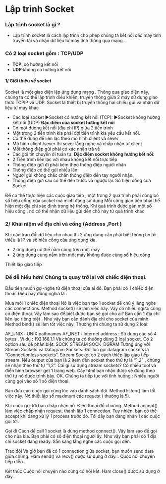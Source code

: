 # Lập trình Socket

### Lập trình socket là gì ?
- Lập trình socket là cách lập trình cho phép chúng ta kết nối các máy tính truyền tải và nhận dữ liệu từ máy tính thông qua mạng .
### Có 2 loại socket gồm : TCP/UDP
- **TCP**: có hướng kết nối
- **UDP**:không có hướng kết nối
#### 1/ Giới thiệu về socket
Socket là một giao diện lập ứng dụng mạng . Thông qua giao diện này, chúng ta có thể lập trình điều khiển, truyền thông giữa 2 máy sử dụng giao thức TCPIP và UDP.
Socket là thiết bị truyền thông hai chiều gửi và nhận dữ liệu từ máy khác
+ Các loại socket
►Socket có hướng kết nối (TCP):
►Socket không hướng kết nối (UDP)
**Đặc điểm của socket hướng kết nối**
+ Có một đường kết nối (địa chỉ IP) giữa 2 tiến trình
+ Một trong 2 tiến trình kia phải đợi tiến trình kia yêu cầu kết nối.
+ Có thể dùng để liên lạc theo mô hình client và sever
+ Mô hình client /sever thì sever lắng nghe và chấp nhận từ client
+ Mỗi thông điệp gửi phải có xác nhận trả về
+ Các gói tin chuyển đi tuần tự.
**Đặc điểm socket không hướng kết nối:**
+ 2 Tiến trình liên lạc với nhau không kết nối trực tiếp
+ Thông điệp gửi đi phải kèm theo thông điệp người nhận
+ Thông điệp có thể gửi nhiều lần 
+ Người gửi không chắc chắn thông điệp đến tay người nhận.
+ Thông điệp gửi sau có thể đến trước và ngược lại.
Số hiệu cổng của Socket

Để có thể thực hiện các cuộc giao tiếp , một trong 2 quá trình phải công bố số hiệu cổng của socket mà mình đang sử dụng
Mỗi công giao tiếp phải thể hiện một địa chỉ xác định trong hệ thống.
Khi quá trình được gán một số hiệu cổng , nó có thể nhận dữ liệu gửi đến chỗ này từ quá trình khác
### 2/ Khái niệm về địa chỉ và cổng (Address ,Port )
Khi cần trao đổi dữ liệu cho nhau thì 2 ứng dụng cần phải biết thông tin tối thiểu là IP và sô hiểu cổng của ứng dụng kia.
+ 2 ứng dụng có thể nằm cùng trên một máy
+ 2 ứng dụng cùng nằm trên một máy không được cùng số hiệu cổng

Thiết lập giao tiếp

<h3>Để dễ hiểu hơn! Chúng ta quay trở lại với chiếc điện thoại.</h3>
Đầu tiên muốn gọi-nghe từ điện thoại của ai đó. Bạn phải có 1 chiếc điện thoại.
Điều này đồng nghĩa là :

Mua mới 1 chiếc điện thoại Nó là việc bạn tạo 1 socket để chú ý lắng nghe các connections. Method socket() sẽ làm việc này. Vậy có nhiều người cùng có điện thoại. Vậy làm sao để biết được bạn sẽ gọi cho ai?
Bạn cần 1 địa chỉ liên lạc riêng biệt .
Như vậy bạn cần đánh địa chỉ cho socket của mình. Method bind() sẽ làm tốt việc này. Thường thì chúng ta sử dụng 2 loại:

AF_UNIX : UNIX pathnames
AF_INET : Internet address : Sử dụng các số 4 bytes . Ví dụ : 192.168.1.1 Và chúng ta có thường dùng 2 loại socket. Có 2 option sau để phân biệt:
SOCK_STREAM
SOCK_DGRAM
Tương ứng với Stream Sockets và Datagram Sockets. Đôi lúc gọi datagram sockets là “Connectionless sockets”. Stream Socket có 2 cách thiếp lập giao tiếp stream.
Nếu output của bạn là 2 item đến socket theo thứ tự là “1,2” , chúng sẽ nhận theo thứ tự “1,2”. 
Cái gì sử dụng stream sockets? Có nhiều tool và điển hình browser get 1 trang web. Cây html bạn nhận được sẽ đúng theo thứ tự nó được trình bày. 
OK. Chúng ta tiếp tục với tình huống : Nhiều người cùng gọi vào số 1 số điện thoại.

Bạn đưa các cuộc gọi cùng lúc vào danh sách đợi.
Method listen() làm tốt việc này. Nó thiết lập số maximum các request ( thường là 5).

Khi cuộc gọi tới bạn chấp nhận nó. Điện thoại đổ chuông.
Method accept() làm việc chấp nhận request, thành lập 1 connection. Tuy nhiên, bạn có thể accept khi đang xử lý 1 process trước đó. 
Tới đây bạn đang nhận 1 các cuộc gọi tới.

Gọi đi
Cách để call 1 socket là dùng method connect(). Vậy làm sao để gọi cho nửa kia. Bạn phải có số điện thoại người ấy. Như vậy bạn phải có 1 địa chỉ socket đang ready. Sẵn sàng lắng nghe các cuộc gọi đến.

Trao đổi
Và giờ bạn đã có 1 connection giữa socket, bạn muốn send data giữa chúng. 
Hàm send() và recv() được sử dụng ở đây… Cuộc nói chuyện tiếp diễn…

Kết thúc
Cuộc nói chuyện nào cũng có hồi kết.
Hàm close() được sử dụng ở đây.
